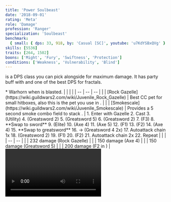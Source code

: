 ```yaml
---
title: 'Power Soulbeast'
date: '2018-09-01'
rating: 'Meta'
role: 'Damage'
profession: 'Ranger'
specialization: 'Soulbeast'
benchmark:
  { small: { dps: 33, 918, by: 'Casual [SC]', youtube: 'u7KdYSBxQVg' } }
skills: [5536]
traits: [264, 1502]
boons: ['Might', 'Fury', 'Swiftness', 'Protection']
conditions: ['Weakness', 'Vulnerability', 'Blind']
---
```


<Specialization name="Soulbeast" prefix="power"/> is a DPS class you can pick alongside <Specialization name="Weaver"/> for maximum damage. It has party buff with <Skill id="12497"/> and one of the best DPS for fractals.

<Divider text="Equipment"/>

<Grid>
<GridItem sm="4">
<Armor helmId="48087" helmRuneId="24836" helmRuneCount="6" helmAffix="Berserker" helmRune="Scholar" shouldersId="48089" shouldersRuneId="24836" shouldersRuneCount="6" shouldersAffix="Berserker" shouldersRune="Scholar" coatId="48085" coatRuneId="24836" coatRuneCount="6" coatAffix="Berserker" coatRune="Scholar" glovesId="48086" glovesRuneId="24836" glovesRuneCount="6" glovesAffix="Berserker" glovesRune="Scholar" leggingsId="48088" leggingsRuneId="24836" leggingsRuneCount="6" leggingsAffix="Berserker" leggingsRune="Scholar" bootsId="48084" bootsRuneId="24836" bootsRuneCount="6" bootsAffix="Berserker" bootsRune="Scholar"/>
</GridItem>
 
<GridItem sm="4">
<Weapons weapon1MainType="Sword" weapon1MainAffix="Berserker" weapon1MainId="46774" weapon1MainSigil1="Force" weapon1MainSigil1Id="24615" weapon1OffType="Axe" weapon1OffAffix="Berserker" weapon1OffId="46759" weapon1OffSigil="Impact" weapon1OffSigilId="24868" weapon2MainId="46762" weapon2MainSigil1Id="24615" weapon2MainSigil2Id="24868" weapon2MainType="Greatsword" weapon2MainAffix="Berserker" weapon2MainSigil1="Force" weapon2MainSigil2="Impact"/>

<Card title="Swap Weapons">
* Warhorn when <Boon name="might"/> is blasted.
</Card>
</GridItem>

<GridItem sm="4">
<Trinkets backItemId="49390" backItemAffix="Berserker" accessory1Id="39233" accessory1Affix="Berserker" accessory2Id="39232" accessory2Affix="Berserker" amuletId="39273" amuletAffix="Berserker" ring1Id="75669" ring1Affix="Berserker" ring2Id="76024" ring2Affix="Berserker"/>

<Consumables foodId="41569" utilityId="67530" infusionId="37131"/>
</GridItem>
</Grid>

<Divider text="Build"/>

<Grid>
<GridItem sm="7">
<Traits traits1Id="8" traits1="Marksmanship" traits1Selected="1014,1000,996" traits2Id="32" traits2="Beastmastery" traits2Selected="1606,1047,1066" traits3Id="55" traits3="Soulbeast" traits3Selected="2071,2161,2143"/>
</GridItem>

<GridItem sm="5">
<Skills heal="44948" utility1="12633" utility2="12497" utility3="12491" elite="45717"/>

<Card title="Pets">
| | | |
| -- | -- | -- |
| <Skill id="43636" size="big" disableText/> | [Rock Gazelle](https://wiki.guildwars2.com/wiki/Juvenile_Rock_Gazelle) | Best CC pet for small hitboxes, also this is the pet you use in <Skill id="42944"/>. |
| <Skill id="31568" size="big" disableText/> | [Smokescale](https://wiki.guildwars2.com/wiki/Juvenile_Smokescale) | Provides a 5 second smoke combo field to stack <Effect name="stealth"/>. |
</Card>
</GridItem>
</Grid>

<Divider text="Details"/>

<Grid>
<GridItem sm="7">
<Card title="Rotation">
1. Enter <Skill id="42944"/> with Gazelle
2. Cast <Skill id="12497"/>
3. <Skill id="12633"/> (Utility)
4. <Skill id="12525"/> (Greatsword 2)
5. <Skill id="12475"/> (Greatsword 5)
6. <Skill id="12525"/> (Greatsword 2)
7. <Skill id="40729"/> (F3)  
8. **Swap to sword**
9. <Skill id="45717"/> (Elite) 
10. <Skill id="12638"/> (Axe 4)
11. <Skill id="12639"/> (Axe 5)
12. <Skill id="41524"/> (F1)
13. <Skill id="45743"/> (F2)
14. <Skill id="12638"/> (Axe 4)
15. **Swap to greatsword**
16. <Skill id="12522"/> -> <Skill id="12624"/> (Greatsword 4 2x)  
17. Autoattack chain 1x
18. <Skill id="12525"/> (Greatsword 2)
19. <Skill id="41524"/> (F1)
20. <Skill id="45743"/> (F2)
21. Autoattack chain 2x  
22. Repeat 
</Card>
</GridItem>

<GridItem sm="5">
<Card title="CC skills">
| | |
| -- | -- |
| <Skill id="43636"/> | 232 damage (Rock Gazelle) |
| <Skill id="12638"/> | 150 damage (Axe 4) |
| <Skill id="12475"/> | 150 damage (Greatsword 5) |
| <Skill id="45743"/> | 200 damage (F2 in <Skill id="42944"/>) |
</Card>

<Video youtube="u7KdYSBxQVg" title="Power Soulbeast 33.9k by Casual [SC]"/>
</GridItem>
</Grid>
